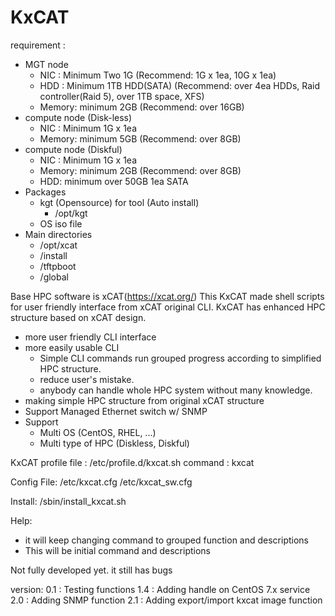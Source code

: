 # KxCAT

requirement : 
  - MGT node
    + NIC : Minimum Two 1G (Recommend: 1G x 1ea, 10G x 1ea)
    + HDD : Minimum 1TB HDD(SATA) (Recommend: over 4ea HDDs, Raid controller(Raid 5), over 1TB space, XFS)
    + Memory: minimum 2GB (Recommend: over 16GB)
  - compute node (Disk-less)
    + NIC : Minimum 1G x 1ea
    + Memory: minimum 5GB (Recommend: over 8GB)
  - compute node (Diskful)
    + NIC : Minimum 1G x 1ea
    + Memory: minimum 2GB (Recommend: over 8GB)
    + HDD: minimum over 50GB 1ea SATA
  - Packages
    + kgt (Opensource) for tool (Auto install)
      + /opt/kgt
    + OS iso file
  - Main directories
    + /opt/xcat
    + /install
    + /tftpboot
    + /global

Base HPC software is xCAT(https://xcat.org/)
This KxCAT made shell scripts for user friendly interface from xCAT original CLI.
KxCAT has enhanced HPC structure based on xCAT design.
 - more user friendly CLI interface
 - more easily usable CLI
   + Simple CLI commands run grouped progress according to simplified HPC structure.
   + reduce user's mistake.
   + anybody can handle whole HPC system without many knowledge.
 - making simple HPC structure from original xCAT structure
 - Support Managed Ethernet switch w/ SNMP
 - Support
   + Multi OS (CentOS, RHEL, ...)
   + Multi type of HPC (Diskless, Diskful)



KxCAT profile file : /etc/profile.d/kxcat.sh
command : kxcat

Config File:
<KxCAT HOME>/etc/kxcat.cfg
<KxCAT HOME>/etc/kxcat_sw.cfg

Install:
<KxCAT HOME>/sbin/install_kxcat.sh

Help: 
 - it will keep changing command to grouped function and descriptions
 - This will be initial command and descriptions

Not fully developed yet.
it still has bugs

version:
0.1 : Testing functions
1.4 : Adding handle on CentOS 7.x service
2.0 : Adding SNMP function
2.1 : Adding export/import kxcat image function
